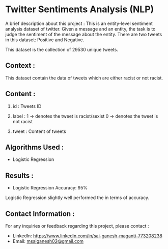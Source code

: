# Twitter Sentiments Analysis (NLP)

A brief description about this project : This is an entity-level sentiment analysis dataset of twitter. Given a message and an entity, the task is to judge the sentiment of the message about the entity. There are two tweets in this dataset: Positive and Negative.

This dataset is the collection of 29530 unique tweets.

## Context :
This dataset contain the data of tweets which are either racist or not racist.

## Content :
1. id : Tweets ID

2. label : 1 -> denotes the tweet is racist/sexist 0 -> denotes the tweet is not racist

3. tweet : Content of tweets

## Algorithms Used :
- Logistic Regression
  
## Results : 
- Logistic Regression Accuracy: 95%
  
Logistic Regression slightly well performed the in terms of accuracy.

## Contact Information :
For any inquiries or feedback regarding this project, please contact :

 - LinkedIn: https://www.linkedin.com/in/sai-ganesh-maganti-773208238
 - Email: msaiganesh02@gmail.com
